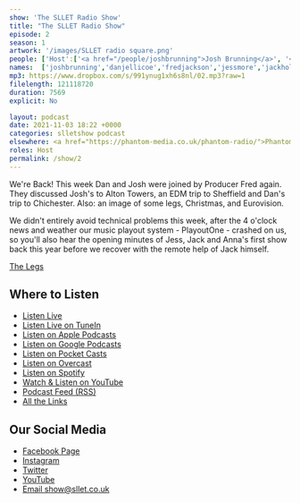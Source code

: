 ```yaml
---
show: 'The SLLET Radio Show'
title: "The SLLET Radio Show"
episode: 2
season: 1
artwork: '/images/SLLET radio square.png'
people: ['Host':['<a href="/people/joshbrunning">Josh Brunning</a>', '<a href="/people/danjellicoe">Dan Jellicoe</a>'], 'Guests': ['<a href="/people/fredjackson">Fred Jackson</a>'], 'Also Accidentally Featuring': ['Jess Moore','<a href="/people/jackholcombe">Jack Holcombe</a>','<a href="/people/annaalexander">Anna Alexander</a>']]
names:  ['joshbrunning','danjellicoe','fredjackson','jessmore','jackholcombe','annaalexander']
mp3: https://www.dropbox.com/s/991ynug1xh6s8nl/02.mp3?raw=1
filelength: 121118720
duration: 7569
explicit: No

layout: podcast
date: 2021-11-03 18:22 +0000
categories: slletshow podcast
elsewhere: <a href="https://phantom-media.co.uk/phantom-radio/">Phantom Media</a>
roles: Host
permalink: /show/2
---
```


We're Back! This week Dan and Josh were joined by Producer Fred again. They discussed Josh's to Alton Towers, an EDM trip to Sheffield and Dan's trip to Chichester. Also: an image of some legs, Christmas, and Eurovision.

We didn't entirely avoid technical problems this week, after the 4 o'clock news and weather our music playout system - PlayoutOne - crashed on us, so you'll also hear the opening minutes of Jess, Jack and Anna's first show back this year before we recover with the remote help of Jack himself.

[The Legs](https://www.rubberco.co.uk/products/non-slip-heavy-duty-rubber-flooring-rolls-studded-dot-penny-pattern-rolls-cut-lengths?currency=GBP&variant=40351650316495&cq_src=google_ads&cq_cmp=1471326925&cq_term=&cq_plac=&cq_net=g&cq_plt=gp&gclid=Cj0KCQjw5oiMBhDtARIsAJi0qk3BMQO_QX_lj4HKqsQ_3eUWCukPY22hoJQe7gl4tle18LyNihf9FSsaAuIaEALw_wcB)

## Where to Listen
* [Listen Live](https://phantom-media.co.uk/phantom-radio/)
* [Listen Live on TuneIn](https://tunein.com/radio/Phantom-Radio-s261801/)
* [Listen on Apple Podcasts](https://podcasts.apple.com/us/podcast/the-sllet-radio-show/id1587759816)
* [Listen on Google Podcasts](https://podcasts.google.com/feed/aHR0cHM6Ly9hbmNob3IuZm0vcy82ZDE5MzFkNC9wb2RjYXN0L3Jzcw)
* [Listen on Pocket Casts](https://pca.st/bvsgaixz)
* [Listen on Overcast](https://overcast.fm/itunes1587759816)
* [Listen on Spotify](https://open.spotify.com/show/3QFAmW6xEww6kiuk4CuKsG?si=tgOAAZV-S6K96rE0JrXvZg&dl_branch=1)
* [Watch & Listen on YouTube](https://www.youtube.com/channel/UClG7zTagAztOx5KhVwPgRVQ)
* [Podcast Feed (RSS)](http://www.sllet.co.uk/show/rss)
* [All the Links](https://linktr.ee/slletshow)

## Our Social Media
* [Facebook Page](https://facebook.com/SLLETshow)
* [Instagram](https://instagram.com/SLLETshow)
* [Twitter](https://twitter.com/SLLETshow)
* [YouTube](https://youtube.com/channel/UClG7zTagAztOx5KhVwPgRVQ)
* [Email show@sllet.co.uk](mailto:show@sllet.co.uk)
